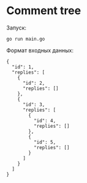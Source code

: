 # Comment tree

Запуск:
```
go run main.go
```

Формат входных данных:
```
{
  "id": 1,
  "replies": [
    {
      "id": 2,
      "replies": []
    },
    {
      "id": 3,
      "replies": [
        {
          "id": 4,
          "replies": []
        },
        {
          "id": 5,
          "replies": []
        }
      ]
    }
  ]
}
```

